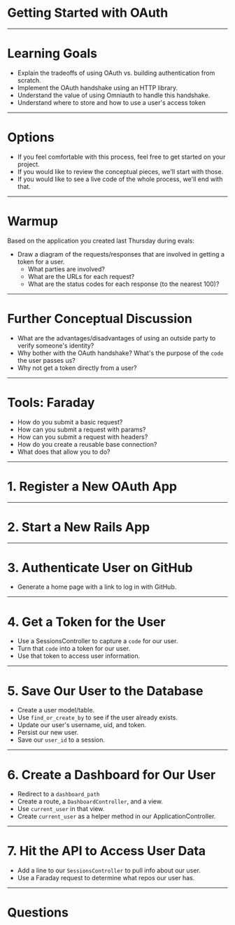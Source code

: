 # Getting Started with OAuth

---

# Learning Goals

* Explain the tradeoffs of using OAuth vs. building authentication from scratch.
* Implement the OAuth handshake using an HTTP library.
* Understand the value of using Omniauth to handle this handshake.
* Understand where to store and how to use a user's access token

---

# Options

* If you feel comfortable with this process, feel free to get started on your project.
* If you would like to review the conceptual pieces, we'll start with those.
* If you would like to see a live code of the whole process, we'll end with that.

---

# Warmup

Based on the application you created last Thursday during evals:

* Draw a diagram of the requests/responses that are involved in getting a token for a user.
    * What parties are involved?
    * What are the URLs for each request?
    * What are the status codes for each response (to the nearest 100)?

---

# Further Conceptual Discussion

* What are the advantages/disadvantages of using an outside party to verify someone's identity?
* Why bother with the OAuth handshake? What's the purpose of the `code` the user passes us?
* Why not get a token directly from a user?

---

# Tools: Faraday

* How do you submit a basic request?
* How can you submit a request with params?
* How can you submit a request with headers?
* How do you create a reusable base connection?
* What does that allow you to do?

---

# 1. Register a New OAuth App

---

# 2. Start a New Rails App


---

# 3. Authenticate User on GitHub

* Generate a home page with a link to log in with GitHub.

---

# 4. Get a Token for the User

* Use a SessionsController to capture a `code` for our user.
* Turn that `code` into a token for our user.
* Use that token to access user information.

---

# 5. Save Our User to the Database

* Create a user model/table.
* Use `find_or_create_by` to see if the user already exists.
* Update our user's username, uid, and token.
* Persist our new user.
* Save our `user_id` to a session.

---

# 6. Create a Dashboard for Our User

* Redirect to a `dashboard_path`
* Create a route, a `DashboardController`, and a view.
* Use `current_user` in that view.
* Create `current_user` as a helper method in our ApplicationController.

---

# 7. Hit the API to Access User Data

* Add a line to our `SessionsController` to pull info about our user.
* Use a Faraday request to determine what repos our user has.

---

# Questions
